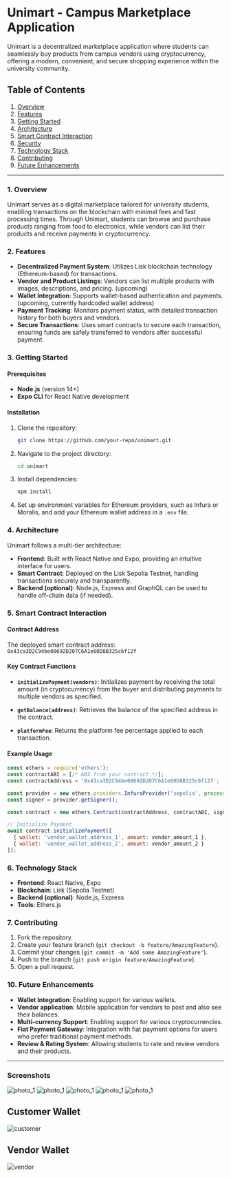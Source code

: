 # Unimart - Campus Marketplace Application

Unimart is a decentralized marketplace application where students can seamlessly buy products from campus vendors using cryptocurrency, offering a modern, convenient, and secure shopping experience within the university community.

## Table of Contents
1. [Overview](#overview)
2. [Features](#features)
3. [Getting Started](#getting-started)
4. [Architecture](#architecture)
5. [Smart Contract Interaction](#smart-contract-interaction)
6. [Security](#security)
7. [Technology Stack](#technology-stack)
8. [Contributing](#contributing)
9. [Future Enhancements](#future-enhancements)

---

### 1. Overview

Unimart serves as a digital marketplace tailored for university students, enabling transactions on the blockchain with minimal fees and fast processing times. Through Unimart, students can browse and purchase products ranging from food to electronics, while vendors can list their products and receive payments in cryptocurrency.

### 2. Features

- **Decentralized Payment System**: Utilizes Lisk blockchain technology (Ethereum-based) for transactions.
- **Vendor and Product Listings**: Vendors can list multiple products with images, descriptions, and pricing. (upcoming)
- **Wallet Integration**: Supports wallet-based authentication and payments. (upcoming, currently hardcoded wallet address)
- **Payment Tracking**: Monitors payment status, with detailed transaction history for both buyers and vendors.
- **Secure Transactions**: Uses smart contracts to secure each transaction, ensuring funds are safely transferred to vendors after successful payment.

### 3. Getting Started

#### Prerequisites

- **Node.js** (version 14+)
- **Expo CLI** for React Native development

#### Installation

1. Clone the repository:
   ```bash
   git clone https://github.com/your-repo/unimart.git
   ```
2. Navigate to the project directory:
   ```bash
   cd unimart
   ```
3. Install dependencies:
   ```bash
   npm install
   ```
4. Set up environment variables for Ethereum providers, such as Infura or Moralis, and add your Ethereum wallet address in a `.env` file.

### 4. Architecture

Unimart follows a multi-tier architecture:
- **Frontend**: Built with React Native and Expo, providing an intuitive interface for users.
- **Smart Contract**: Deployed on the Lisk Sepolia Testnet, handling transactions securely and transparently.
- **Backend (optional)**: Node.js, Express and GraphQL can be used to handle off-chain data (if needed).

### 5. Smart Contract Interaction

#### Contract Address
The deployed smart contract address: `0x43ca3D2C94be00692D207C6A1e60D8B325c6f12f`

#### Key Contract Functions

- **`initializePayment(vendors)`**: Initializes payment by receiving the total amount (in cryptocurrency) from the buyer and distributing payments to multiple vendors as specified.

- **`getBalance(address)`**: Retrieves the balance of the specified address in the contract.

- **`platformFee`**: Returns the platform fee percentage applied to each transaction.

#### Example Usage

```javascript
const ethers = require('ethers');
const contractABI = [/* ABI from your contract */];
const contractAddress = '0x43ca3D2C94be00692D207C6A1e60D8B325c6f12f';

const provider = new ethers.providers.InfuraProvider('sepolia', process.env.INFURA_API_KEY);
const signer = provider.getSigner();

const contract = new ethers.Contract(contractAddress, contractABI, signer);

// Initialize Payment
await contract.initializePayment([
  { wallet: 'vendor_wallet_address_1', amount: vendor_amount_1 },
  { wallet: 'vendor_wallet_address_2', amount: vendor_amount_2 }
]);
```

### 6. Technology Stack

- **Frontend**: React Native, Expo
- **Blockchain**: Lisk (Sepolia Testnet)
- **Backend (optional)**: Node.js, Express
- **Tools**: Ethers.js

### 7. Contributing

1. Fork the repository.
2. Create your feature branch (`git checkout -b feature/AmazingFeature`).
3. Commit your changes (`git commit -m 'Add some AmazingFeature'`).
4. Push to the branch (`git push origin feature/AmazingFeature`).
5. Open a pull request.

### 10. Future Enhancements

- **Wallet Integration**: Enabling support for various wallets.
- **Vendor application**: Mobile application for vendors to post and also see their balances.
- **Multi-currency Support**: Enabling support for various cryptocurrencies.
- **Fiat Payment Gateway**: Integration with fiat payment options for users who prefer traditional payment methods.
- **Review & Rating System**: Allowing students to rate and review vendors and their products.
---

### Screenshots
![photo_1](https://i.pinimg.com/474x/10/72/2f/10722fe6b169409e69e17e64b23a679b.jpg)
![photo_1](https://i.pinimg.com/474x/50/08/4a/50084aba965701737ead8117c909f546.jpg)
![photo_1](https://i.pinimg.com/474x/e5/ca/8b/e5ca8b884cf12dd9b2cebc136b02a2b6.jpg)
![photo_1](https://i.pinimg.com/474x/d0/f3/5c/d0f35c381e03561eda52fd832936d68a.jpg)
![photo_1](https://i.pinimg.com/474x/84/0d/38/840d387feac76578a5bde937d2f806e1.jpg)

## Customer Wallet
![customer](https://i.pinimg.com/736x/c4/e1/4e/c4e14e4f2d7c1d924e546bbd33a21d04.jpg)

## Vendor Wallet
![vendor](https://i.pinimg.com/736x/4f/d8/d1/4fd8d1320f94020045e8b793b9d18110.jpg)
